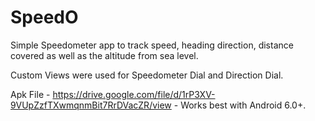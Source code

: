 # SpeedO
Simple Speedometer app to track speed, heading direction, distance covered as well as the altitude from sea level.

Custom Views were used for Speedometer Dial and Direction Dial. 

Apk File - https://drive.google.com/file/d/1rP3XV-9VUpZzfTXwmqnmBit7RrDVacZR/view - Works best with Android 6.0+.
